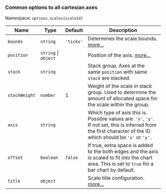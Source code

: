 ### Common options to all cartesian axes

Namespace: `options.scales[scaleId]`

| Name | Type | Default | Description
| ---- | ---- | ------- | -----------
| `bounds` | `string` | `'ticks'` | Determines the scale bounds. [more...](./index.md#scale-bounds)
| `position` | `string` \| `object` | | Position of the axis. [more...](./index.md#axis-position)
| `stack` | `string` | | Stack group. Axes at the same `position` with same `stack` are stacked.
| `stackWeight` | `number` | 1 | Weight of the scale in stack group. Used to determine the amount of allocated space for the scale within the group.
| `axis` | `string` | | Which type of axis this is. Possible values are: `'x'`, `'y'`. If not set, this is inferred from the first character of the ID which should be `'x'` or `'y'`.
| `offset` | `boolean` | `false` | If true, extra space is added to the both edges and the axis is scaled to fit into the chart area. This is set to `true` for a bar chart by default.
| `title` | `object` | | Scale title configuration. [more...](../labelling.md#scale-title-configuration)

